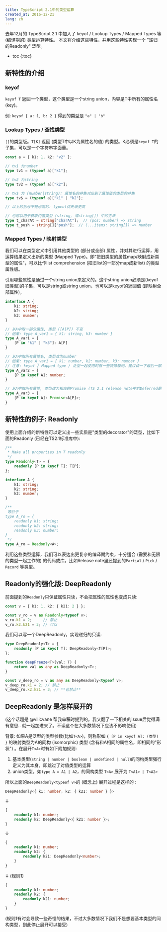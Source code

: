 ```yaml
---
title: TypeScript 2.1中的类型运算
created_at: 2016-12-21
lang: zh
---
```


去年12月的 TypeScript 2.1 中加入了 keyof / Lookup Types / Mapped Types 等 (编译期的) 类型运算特性。
本文将介绍这些特性，并用这些特性实现一个 "递归的Readonly" 泛型。

* toc
{:toc}

## 新特性的介绍

### keyof

`keyof T` 返回一个类型，这个类型是一个string union，内容是T中所有的属性名 (key)。

例: `keyof { a: 1, b: 2 }` 得到的类型是 `"a" | "b"`

### Lookup Types / 查找类型

`[]`的类型版。`T[K]` 返回 (类型T中以K为属性名的值) 的类型。K必须是`keyof T`的子集，可以是一个字符串字面量。

```typescript
const a = { k1: 1, k2: "v2" };

// tv1 为number
type tv1 = (typeof a)["k1"];

// tv2 为string
type tv2 = (typeof a)["k2"];

// tv$ 为 (number|string): 属性名的并集对应到了属性值的类型的并集
type tv$ = (typeof a)["k1" | "k2"];

// 以上的括号不是必需的: typeof优先级更高

// 也可以用于获取内置类型 (string, 或string[]) 中的方法
type t_charAt = string["charAt"];  // (pos: number) => string
type t_push = string[]["push"];  // (...items: string[]) => number
```

### Mapped Types / 映射类型

我们可以在类型定义中引用其他类型的 (部分或全部) 属性，并对其进行运算，用运算结果定义出新的类型 (Mapped Type)。即"把旧类型的属性map/映射成新类型的属性"，可以比作list comprehension (把旧list的一部分map成新list) 的类型属性版。

引用哪些属性是通过一个string union来定义的。这个string union必须是(keyof 旧类型)的子集，可以是string或string union，也可以是keyof的返回值 (即映射全部属性)。

```ts
interface A {
    k1: string;
    k2: string;
    k3: number;
}

// 从A中取一部分属性, 类型 ([A[P]) 不变
// 结果: type A_var1 = { k1: string, k3: number }
type A_var1 = {
    [P in "k1" | "k3"]: A[P]
}

// 从A中取所有属性名, 类型改为number
// 结果: type A_var1 = { k1: number, k2: number, k3: number }
// 注意: keyof / Mapped type / 泛型一起使用时有一些特殊规则。建议读一下最后一部分 "DeepReadonly 是怎样展开的"
type A_var2 = {
    [P in keyof A]: number;
}

// 从A中取所有属性, 类型改为相应的Promise (TS 2.1 release note中的Deferred是这个的泛型版)
type A_var3 = {
    [P in keyof A]: Promise<A[P]>;
}
```

## 新特性的例子: Readonly

使用上面介绍的新特性可以定义出一些实质是"类型的decorator"的泛型，比如下面的Readonly (已经在TS2.1标准库中):

```ts
/**
 * Make all properties in T readonly
 */
type Readonly<T> = {
    readonly [P in keyof T]: T[P];
};

interface A {
    k1: string;
    k2: string;
    k3: number;
}

/**
 等价于
type A_ro = {
    readonly k1: string;
    readonly k2: string;
    readonly k3: number;
}
 */
type A_ro = Readonly<A>;
```

利用这些类型运算，我们可以表达出更复杂的编译期约束，十分适合 (需要和无限的类型一起工作的) 的代码或库。比如Release note里还提到的`Partial` / `Pick` / `Record` 等类型。

## Readonly的强化版: DeepReadonly

前面提到的`Readonly`只保证属性只读，不会把属性的属性也变成只读:

```ts
const v = { k1: 1, k2: { k21: 2 } };

const v_ro = v as Readonly<typeof v>;
v_ro.k1 = 2;     // 禁止
v_ro.k2.k21 = 3; // 可以
```

我们可以写一个DeepReadonly，实现递归的只读:

```ts
type DeepReadonly<T> = {
    readonly [P in keyof T]: DeepReadonly<T[P]>;
};

function deepFreeze<T>(val: T) {
    return val as any as DeepReadonly<T>;
}

const v_deep_ro = v as any as DeepReadonly<typeof v>;
v_deep_ro.k1 = 2; // 禁止
v_deep_ro.k2.k21 = 3; // **也禁止**
```

## DeepReadonly 是怎样展开的

(这个话题是 @vilicvane 帮我审稿时提到的。我又翻了一下相关的issue后觉得满有意思.. 就一起加进来了。不读这个在大多数情况下应该不影响使用)

背景: 如果A是泛型的类型参数(比如`T<A>`)，则称形如 `{ [P in keyof A]: (类型) }` 的映射类型为A的同构 (isomorphic) 类型 (含有和A相同的属性名，即相同的"形状") 。在展开`T<A>`时有如下附加规则:

1. 基本类型(`string | number | boolean | undefined | null`)的同构类型强行定义为其本身，即跳过了对值类型的运算
2. union类型，如`type A = A1 | A2`，的同构类型 `T<A>` 展开为 `T<A1> | T<A2>`

所以上面的`DeepReadonly<typeof v>`的 (概念上) 展开过程是这样的 :

```ts
DeepReadonly<{ k1: number; k2: { k21: number } }>
```
↓
```ts
{
    readonly k1: number;
    readonly k2: DeepReadonly<{ k21: number }>;
}
```
↓ 
```ts
{
    readonly k1: number;
    readonly k2: {
        readonly k21: DeepReadonly<number>;
    }
}
```
↓ (规则1)
```ts
{
    readonly k1: number;
    readonly k2: {
        readonly k21: number;
    }
}
```
(规则1有时会导致一些奇怪的结果，不过大多数情况下我们不是想要基本类型的同构类型，到此停止展开可以接受)
